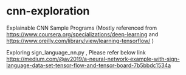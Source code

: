 # cnn-exploration
Explainable CNN Sample Programs (Mostly referenced from https://www.coursera.org/specializations/deep-learning and https://www.oreilly.com/library/view/learning-tensorflow/ ) 


Exploring sign_language_nn.py , Please refer below link
https://medium.com/@av2019/a-neural-network-example-with-sign-language-data-set-tensor-flow-and-tensor-board-7b5bbdc1534a
